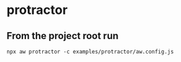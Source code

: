 # protractor

## From the project root run

```shell
npx aw protractor -c examples/protractor/aw.config.js
```
